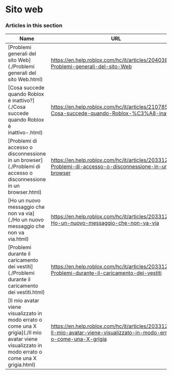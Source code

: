 # Sito web  
### Articles in this section
Name|URL
-|-
[Problemi generali del sito Web](./Problemi generali del sito Web.html) |https://en.help.roblox.com/hc/it/articles/204038784-Problemi-generali-del-sito-Web
[Cosa succede quando Roblox è inattivo?](./Cosa succede quando Roblox è inattivo-.html) |https://en.help.roblox.com/hc/it/articles/210785523-Cosa-succede-quando-Roblox-%C3%A8-inattivo
[Problemi di accesso o disconnessione in un browser](./Problemi di accesso o disconnessione in un browser.html) |https://en.help.roblox.com/hc/it/articles/203312820-Problemi-di-accesso-o-disconnessione-in-un-browser
[Ho un nuovo messaggio che non va via](./Ho un nuovo messaggio che non va via.html) |https://en.help.roblox.com/hc/it/articles/203312970-Ho-un-nuovo-messaggio-che-non-va-via
[Problemi durante il caricamento dei vestiti](./Problemi durante il caricamento dei vestiti.html) |https://en.help.roblox.com/hc/it/articles/203312930-Problemi-durante-il-caricamento-dei-vestiti
[Il mio avatar viene visualizzato in modo errato o come una X grigia](./Il mio avatar viene visualizzato in modo errato o come una X grigia.html) |https://en.help.roblox.com/hc/it/articles/203312960-Il-mio-avatar-viene-visualizzato-in-modo-errato-o-come-una-X-grigia
